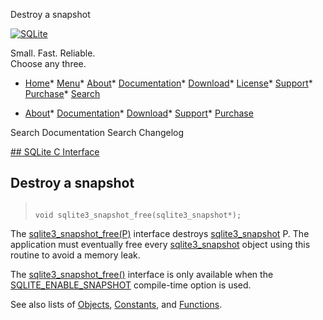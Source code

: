 




Destroy a snapshot




[![SQLite](../images/sqlite370_banner.gif)](../index.html)


Small. Fast. Reliable.  
Choose any three.


* [Home](../index.html)* [Menu](javascript:void(0))* [About](../about.html)* [Documentation](../docs.html)* [Download](../download.html)* [License](../copyright.html)* [Support](../support.html)* [Purchase](../prosupport.html)* [Search](javascript:void(0))




* [About](../about.html)* [Documentation](../docs.html)* [Download](../download.html)* [Support](../support.html)* [Purchase](../prosupport.html)






Search Documentation
Search Changelog









[## SQLite C Interface](../c3ref/intro.html)
## Destroy a snapshot




> ```
> 
> void sqlite3_snapshot_free(sqlite3_snapshot*);
> 
> ```



The [sqlite3\_snapshot\_free(P)](../c3ref/snapshot_free.html) interface destroys [sqlite3\_snapshot](../c3ref/snapshot.html) P.
The application must eventually free every [sqlite3\_snapshot](../c3ref/snapshot.html) object
using this routine to avoid a memory leak.


The [sqlite3\_snapshot\_free()](../c3ref/snapshot_free.html) interface is only available when the
[SQLITE\_ENABLE\_SNAPSHOT](../compile.html#enable_snapshot) compile\-time option is used.


See also lists of
 [Objects](../c3ref/objlist.html),
 [Constants](../c3ref/constlist.html), and
 [Functions](../c3ref/funclist.html).


